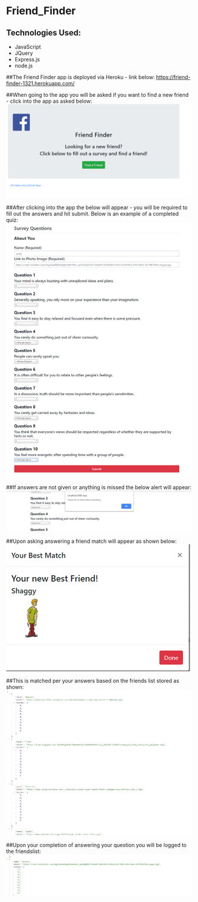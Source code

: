 # Friend_Finder

## Technologies Used:

- JavaScript
- JQuery
- Express.js
- node.js

##The Friend Finder app is deployed via Heroku - link below:
https://friend-finder-1321.herokuapp.com/

##When going to the app you will be asked if you want to find a new friend - click into the app as asked below:
![](Images/entrance.PNG)


##After clicking into the app the below will appear - you will be required to fill out the answers and hit submit. Below is an example of a completed quiz:
![](Images/completeanswers.PNG)


##If answers are not given or anything is missed the below alert will appear:
![](Images/nodata.PNG)

##Upon asking answering a friend match will appear as shown below:
![](Images/answer.PNG)


##This is matched per your answers based on the friends list stored as shown:
![](Images/friendsList.PNG)


##Upon your completion of answering your question you will be logged to the friendslist:
![](Images/addedtolist.PNG)
